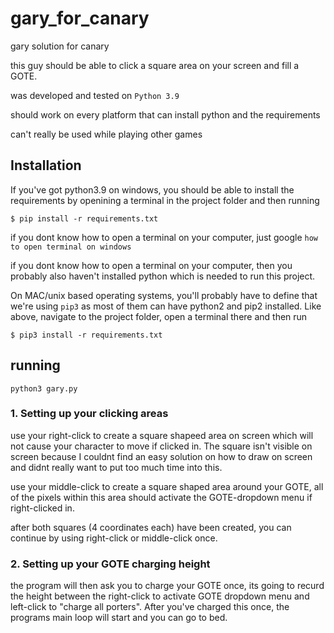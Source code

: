 # gary_for_canary
gary solution for canary

this guy should be able to click a square area on your screen and fill a GOTE.

was developed and tested on `Python 3.9`

should work on every platform that can install python and the requirements

can't really be used while playing other games

## Installation
If you've got python3.9 on windows, you should be able to install the requirements by openining a terminal in the project folder and then running

`$ pip install -r requirements.txt`

if you dont know how to open a terminal on your computer, just google `how to open terminal on windows`

if you dont know how to open a terminal on your computer, then you probably also haven't installed python which is needed to run this project.
 
On MAC/unix based operating systems, you'll probably have to define that we're using `pip3` as most of them can have python2 and pip2 installed. Like above, navigate to the project folder, open a terminal there and then run

`$ pip3 install -r requirements.txt`

## running
`python3 gary.py`

### 1. Setting up your clicking areas
use your right-click to create a square shapeed area on screen which will not cause your character to move if clicked in. The square isn't visible on screen because I couldnt find an easy solution on how to draw on screen and didnt really want to put too much time into this.

use your middle-click to create a square shaped area around your GOTE, all of the pixels within this area should activate the GOTE-dropdown menu if right-clicked in.

after both squares (4 coordinates each) have been created, you can continue by using right-click or middle-click once.


### 2. Setting up your GOTE charging height
the program will then ask you to charge your GOTE once, its going to recurd the height between the right-click to activate GOTE dropdown menu and left-click to "charge all porters". After you've charged this once, the programs main loop will start and you can go to bed.
